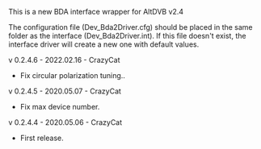 This is a new BDA interface wrapper for AltDVB v2.4

The configuration file (Dev_Bda2Driver.cfg) should be placed in the same folder
as the interface (Dev_Bda2Driver.int). If this file doesn't exist, the interface driver
will create a new one with default values.

v 0.2.4.6 - 2022.02.16 - CrazyCat
- Fix circular polarization tuning..

v 0.2.4.5 - 2020.05.07 - CrazyCat
- Fix max device number.

v 0.2.4.4 - 2020.05.06 - CrazyCat
- First release.

